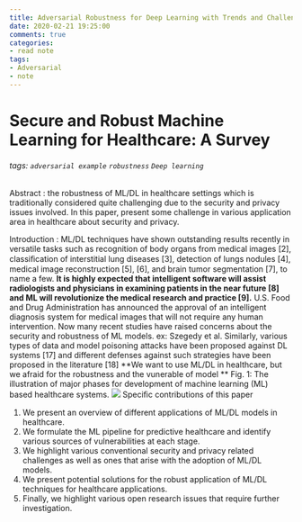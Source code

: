 ```yaml
---
title: Adversarial Robustness for Deep Learning with Trends and Challenges 
date: 2020-02-21 19:25:00
comments: true
categories:
- read note
tags:
- Adversarial
- note
---
```



# Secure and Robust Machine Learning for Healthcare: A Survey
###### tags: `adversarial example` `robustness` `Deep learning`

Abstract : the robustness of ML/DL in healthcare settings which is traditionally considered quite challenging due to the security and privacy issues involved.
In this paper, present some challenge in various application area in healthcare about security and privacy.

Introduction : 
ML/DL techniques have shown outstanding results recently in versatile tasks such as recognition of body organs from medical images [2], classiﬁcation of interstitial lung diseases [3], detection of lungs nodules [4], medical image reconstruction [5], [6], and brain tumor segmentation [7], to name a few.
**It is highly expected that intelligent software will assist radiologists and physicians in examining patients in the near future [8] and ML will revolutionize the medical research and practice [9].**
U.S. Food and Drug Administration has announced the approval of an intelligent diagnosis system for medical images that will not require any human intervention.
Now many recent studies have raised concerns about the security and robustness of ML models. ex: Szegedy et al.
Similarly, various types of data and model poisoning attacks have been proposed against DL systems [17] and different defenses against such strategies have been proposed in the literature [18]
**We want to use ML/DL in healthcare, but we afraid for the robustness and the vunerable of model **
Fig. 1: The illustration of major phases for development of machine learning (ML) based healthcare systems.
![](https://i.imgur.com/knCh6Rj.png)
Speciﬁc contributions of this paper
1) We present an overview of different applications of ML/DL models in healthcare.
2) We formulate the ML pipeline for predictive healthcare and identify various sources of vulnerabilities at each stage.
3) We highlight various conventional security and privacy  related challenges as well as ones that arise with the adoption of ML/DL models.
4) We present potential solutions for the robust application of ML/DL techniques for healthcare applications.
5) Finally, we highlight various open research issues that require further investigation.


